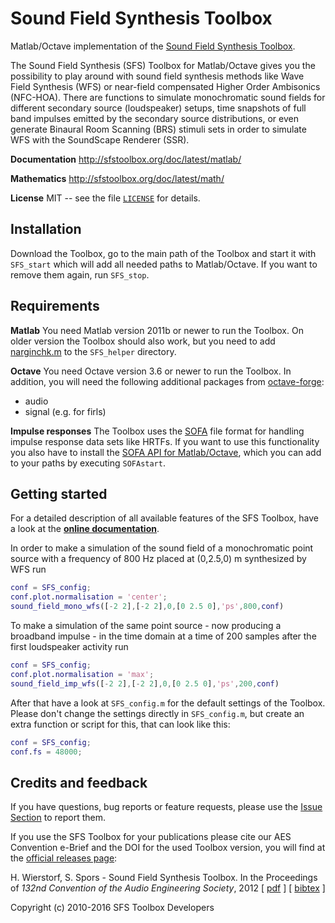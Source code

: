 Sound Field Synthesis Toolbox
=============================

Matlab/Octave implementation of the [Sound Field Synthesis
Toolbox](http://sfstoolbox.org).

The Sound Field Synthesis (SFS) Toolbox for Matlab/Octave gives you the
possibility to play around with sound field synthesis methods like Wave Field
Synthesis (WFS) or near-field compensated Higher Order Ambisonics (NFC-HOA).
There are functions to simulate monochromatic sound fields for different secondary
source (loudspeaker) setups, time snapshots of full band impulses emitted by the
secondary source distributions, or even generate Binaural Room Scanning (BRS)
stimuli sets in order to simulate WFS with the SoundScape Renderer (SSR).

**Documentation**
http://sfstoolbox.org/doc/latest/matlab/

**Mathematics**
http://sfstoolbox.org/doc/latest/math/

**License**
MIT -- see the file [`LICENSE`](LICENSE) for details.


Installation
------------

Download the Toolbox, go to the main path of the Toolbox and start it with
<code>SFS_start</code> which will add all needed paths to Matlab/Octave.  If
you want to remove them again, run <code>SFS_stop</code>.


Requirements
------------

**Matlab**
You need Matlab version 2011b or newer to run the Toolbox.
On older version the Toolbox should also work, but you need to add
[narginchk.m](http://gist.github.com/hagenw/5642886) to the
<code>SFS_helper</code>
directory.

**Octave**
You need Octave version 3.6 or newer to run the Toolbox. In addition,
you will need the following additional packages from
[octave-forge](http://octave.sourceforge.net/):
* audio
* signal (e.g. for firls)

**Impulse responses**
The Toolbox uses the [SOFA](http://sofaconventions.org/) file format for
handling impulse response data sets like HRTFs. If you want to use this
functionality you also have to install the [SOFA API for
Matlab/Octave](https://github.com/sofacoustics/API_MO), which you can add to
your paths by executing `SOFAstart`.


Getting started
---------------

For a detailed description of all available features of the SFS Toolbox, have a
look at the [**online documentation**](http://sfstoolbox.org/doc/latest/matlab/).

In order to make a simulation of the sound field of a monochromatic point source
with a frequency of 800 Hz placed at (0,2.5,0) m synthesized by WFS run

```Matlab
conf = SFS_config;
conf.plot.normalisation = 'center';
sound_field_mono_wfs([-2 2],[-2 2],0,[0 2.5 0],'ps',800,conf)
```

To make a simulation of the same point source - now producing a broadband
impulse - in the time domain at a time of
200 samples after the first loudspeaker activity run

```Matlab
conf = SFS_config;
conf.plot.normalisation = 'max';
sound_field_imp_wfs([-2 2],[-2 2],0,[0 2.5 0],'ps',200,conf)
```

After that have a look at <code>SFS_config.m</code> for the default settings of
the Toolbox.  Please don't change the settings directly in
<code>SFS_config.m</code>, but create an extra function or script for this, that
can look like this:

```Matlab
conf = SFS_config;
conf.fs = 48000;
```


Credits and feedback
-------------------

If you have questions, bug reports or feature requests, please use the [Issue
Section](https://github.com/sfstoolbox/sfs/issues) to report them.

If you use the SFS Toolbox for your publications please cite our AES Convention
e-Brief and the DOI for the used Toolbox version, you will find at the [official
releases page](https://github.com/sfstoolbox/sfs/releases):  

H. Wierstorf, S. Spors - Sound Field Synthesis Toolbox.
In the Proceedings of *132nd Convention of the
Audio Engineering Society*, 2012
[ [pdf](http://www.deutsche-telekom-laboratories.de/~sporssas/publications/2012/Wierstorf_et_al_SFS_toolbox.pdf) ]
[ [bibtex](http://sfstoolbox.org/files/aes132_paper.bib) ]

Copyright (c) 2010-2016 SFS Toolbox Developers
